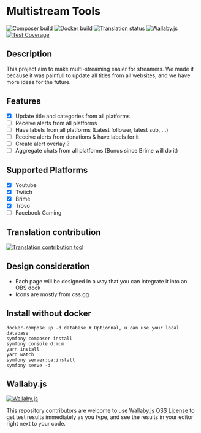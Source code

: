 # Multistream Tools

[![Composer build](https://github.com/artandor/multistream-tools/actions/workflows/symfony.yml/badge.svg)](https://github.com/artandor/multistream-tools/actions/workflows/symfony.yml)
[![Docker build](https://github.com/artandor/multistream-tools/actions/workflows/ci.yml/badge.svg)](https://github.com/artandor/multistream-tools/actions/workflows/ci.yml)
[![Translation status](https://hosted.weblate.org/widgets/multistream-tools/-/glossary/svg-badge.svg)](https://hosted.weblate.org/engage/multistream-tools/)
[![Wallaby.js](https://img.shields.io/badge/wallaby.js-powered-blue.svg?style=flat&logo=github)](https://wallabyjs.com/oss/)
[![Test Coverage](https://raw.githubusercontent.com/artandor/multistream-tools/main/badge-coverage.svg)](https://github.com/artandor/multistream-tools/)

## Description

This project aim to make multi-streaming easier for streamers. We made it because it was painfull to update all titles
from all websites, and we have more ideas for the future.

## Features

- [X] Update title and categories from all platforms
- [ ] Receive alerts from all platforms
- [ ] Have labels from all platforms (Latest follower, latest sub, ...)
- [ ] Receive alerts from donations & have labels for it
- [ ] Create alert overlay ?
- [ ] Aggregate chats from all platforms (Bonus since Brime will do it)

## Supported Platforms

- [X] Youtube
- [X] Twitch
- [X] Brime
- [X] Trovo
- [ ] Facebook Gaming

## Translation contribution
[![Translation contribution tool](https://hosted.weblate.org/widgets/multistream-tools/-/glossary/287x66-white.png)](https://hosted.weblate.org/engage/multistream-tools/)

## Design consideration

- Each page will be designed in a way that you can integrate it into an OBS dock
- Icons are mostly from css.gg

## Install without docker

```
docker-compose up -d database # Optionnal, u can use your local database
symfony composer install
symfony console d:m:m
yarn install
yarn watch
symfony server:ca:install
symfony serve -d
```

## Wallaby.js

[![Wallaby.js](https://img.shields.io/badge/wallaby.js-powered-blue.svg?style=for-the-badge&logo=github)](https://wallabyjs.com/oss/)

This repository contributors are welcome to use
[Wallaby.js OSS License](https://wallabyjs.com/oss/) to get test results immediately as you type, and see the results in
your editor right next to your code.

